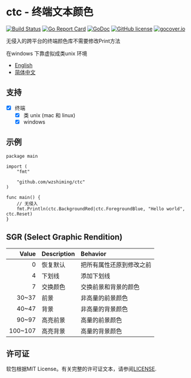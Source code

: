 # ctc - 终端文本颜色

[![Build Status](https://travis-ci.org/wzshiming/ctc.svg?branch=master)](https://travis-ci.org/wzshiming/ctc)
[![Go Report Card](https://goreportcard.com/badge/github.com/wzshiming/ctc)](https://goreportcard.com/report/github.com/wzshiming/ctc)
[![GoDoc](https://godoc.org/github.com/wzshiming/ctc?status.svg)](https://godoc.org/github.com/wzshiming/ctc)
[![GitHub license](https://img.shields.io/github/license/wzshiming/ctc.svg)](https://github.com/wzshiming/ctc/blob/master/LICENSE)
[![gocover.io](https://gocover.io/_badge/github.com/wzshiming/ctc)](https://gocover.io/github.com/wzshiming/ctc)

无侵入的跨平台的终端颜色库不需要修改Print方法

在windows 下靠虚拟成类unix 环境

- [English](https://github.com/wzshiming/ctc/blob/master/README.md)
- [简体中文](https://github.com/wzshiming/ctc/blob/master/README_cn.md)

## 支持

- [x] 终端
  - [x] 类 unix (mac 和 linux)
  - [x] windows

## 示例

``` golang
package main

import (
	"fmt"

	"github.com/wzshiming/ctc"
)

func main() {
	// 无侵入
	fmt.Println(ctc.BackgroundRed|ctc.ForegroundBlue, "Hello world", ctc.Reset)
}

```

## SGR (Select Graphic Rendition)

|   Value | Description | Behavior                 |
| ------: | :---------- | :----------------------- |
|       0 | 恢复默认    | 把所有属性还原到修改之前 |
|       4 | 下划线      | 添加下划线               |
|       7 | 交换颜色    | 交换前景和背景的颜色     |
|   30~37 | 前景        | 非高量的前景颜色         |
|   40~47 | 背景        | 非高量的背景颜色         |
|   90~97 | 高亮前景    | 高量的前景颜色           |
| 100~107 | 高亮背景    | 高量的背景颜色           |

## 许可证

软包根据MIT License。有关完整的许可证文本，请参阅[LICENSE](https://github.com/wzshiming/ctc/blob/master/LICENSE).
